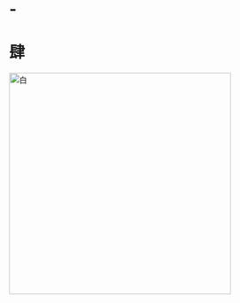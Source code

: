 # -<!DOCTYPE html>
<html>
<head>
    <title>显示图片案例</title>
</head>
<body>
    <h1>肆</h1>
    <img src="image.png" alt="白" width="400">
</body>
</html> 
